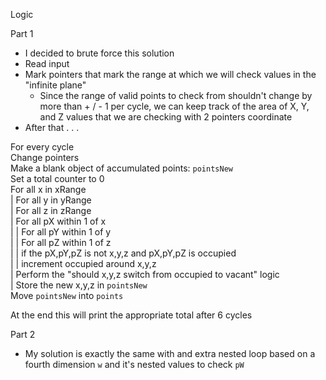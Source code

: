 Logic

Part 1

- I decided to brute force this solution
- Read input
- Mark pointers that mark the range at which we will check values in the "infinite plane"
  - Since the range of valid points to check from shouldn't change by more than + / - 1 per cycle, we can keep track of the area of X, Y, and Z values that we are checking with 2 pointers coordinate
- After that . . .

For every cycle  
  Change pointers  
  Make a blank object of accumulated points: `pointsNew`  
  Set a total counter to 0  
  For all x in xRange  
  | For all y in yRange  
  |   For all z in zRange  
  |     For all pX within 1 of x  
  |     | For all pY within 1 of y  
  |     |   For all pZ within 1 of z  
  |     |     if the pX,pY,pZ is not x,y,z and pX,pY,pZ is occupied  
  |     |       increment occupied around x,y,z  
  |     Perform the "should x,y,z switch from occupied to vacant" logic  
  |     Store the new x,y,z in `pointsNew`  
  Move `pointsNew` into `points`  
  
At the end this will print the appropriate total after 6 cycles

Part 2
- My solution is exactly the same with and extra nested loop based on a fourth dimension `w` and it's nested values to check `pW`
